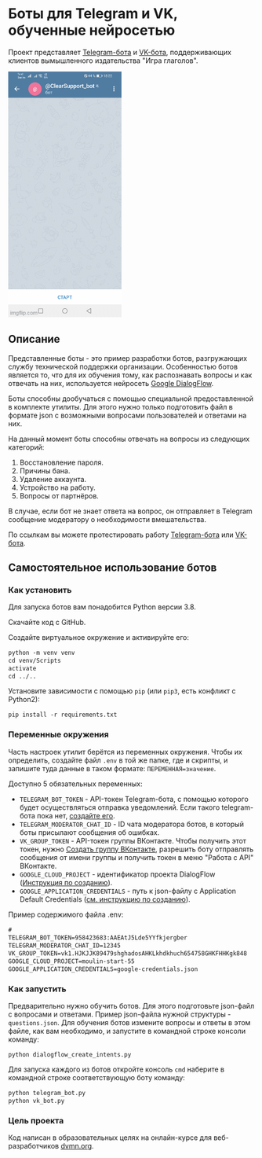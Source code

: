 # Боты для Telegram и VK, обученные нейросетью

Проект представляет [Telegram-бота](t.me/ClearSupport_bot) и [VK-бота](https://vk.com/club216709478), поддерживающих клиентов вымышленного издательства "Игра глаголов".

![Гифка работы бота в Telegram](.gitbook/assets/tg-bot.gif)

## Описание

Представленные боты - это пример разработки ботов, разгружающих службу технической поддержки организации. Особенностью ботов является то, что для их обучения тому, как распознавать вопросы и как отвечать на них, используется нейросеть [Google DialogFlow](https://cloud.google.com/dialogflow/docs/).

Боты способны дообучаться с помощью специальной предоставленной в комплекте утилиты. Для этого нужно только подготовить файл в формате json c возможными вопросами пользователей и ответами на них.

На данный момент боты способны отвечать на вопросы из следующих категорий:

1. Восстановление пароля.
2. Причины бана.
3. Удаление аккаунта.
4. Устройство на работу.
5. Вопросы от партнёров.

В случае, если бот не знает ответа на вопрос, он отправляет в Telegram сообщение модератору о необходимости вмешательства.

По ссылкам вы можете протестировать работу [Telegram-бота](t.me/ClearSupport_bot) или [VK-бота](https://vk.com/club216709478).

## Самостоятельное использование ботов

### Как установить

Для запуска ботов вам понадобится Python версии 3.8.

Скачайте код с GitHub.

Создайте виртуальное окружение и активируйте его:
```
python -m venv venv
cd venv/Scripts
activate
cd ../..
```

Установите зависимости с помощью `pip` (или `pip3`, есть конфликт с Python2):
```
pip install -r requirements.txt
```

### Переменные окружения

Часть настроек утилит берётся из переменных окружения. Чтобы их определить, создайте файл `.env` в той же папке, где и скрипты, и запишите туда данные в таком формате: `ПЕРЕМЕННАЯ=значение`.

Доступно 5 обязательных переменных:

- `TELEGRAM_BOT_TOKEN` - API-токен Telegram-бота, с помощью которого будет осуществляться отправка уведомлений. Если такого telegram-бота пока нет, [создайте его](https://way23.ru/регистрация-бота-в-telegram.html).
- `TELEGRAM_MODERATOR_CHAT_ID` - ID чата модератора ботов, в который боты присылают сообщения об ошибках.
- `VK_GROUP_TOKEN` - API-токен группы ВКонтакте. Чтобы получить этот токен, нужно [Создать группу ВКонтакте](https://vk.com/groups?tab=admin), разрешить боту отправлять сообщения от имени группы и получить токен в меню "Работа с API" ВКонтакте.
- `GOOGLE_CLOUD_PROJECT` - идентификатор проекта DialogFlow ([Инструкция по созданию](https://cloud.google.com/dialogflow/es/docs/quick/setup)).
- `GOOGLE_APPLICATION_CREDENTIALS` - путь к json-файлу с Application Default Credentials ([см. инструкцию по созданию](https://cloud.google.com/docs/authentication/client-libraries)).

Пример содержимого файла .env:
```
#
TELEGRAM_BOT_TOKEN=958423683:AAEAtJ5Lde5YYfkjergber
TELEGRAM_MODERATOR_CHAT_ID=12345
VK_GROUP_TOKEN=vk1.HJKJJK89479shghadosAHKLkhdkhuch654758GHKFHHKgk848
GOOGLE_CLOUD_PROJECT=moulin-start-55
GOOGLE_APPLICATION_CREDENTIALS=google-credentials.json
```

### Как запустить

Предварительно нужно обучить ботов. Для этого подготовьте json-файл c вопросами и ответами. Пример json-файла нужной структуры - `questions.json`.
Для обучения ботов измените вопросы и ответы в этом файле, как вам необходимо, и запустите в командной строке консоли команду:
```
python dialogflow_create_intents.py
```
Для запуска каждого из ботов откройте консоль `cmd` наберите в командной строке соответствующую боту команду:
```
python telegram_bot.py
python vk_bot.py
```

### Цель проекта

Код написан в образовательных целях на онлайн-курсе для веб-разработчиков [dvmn.org](https://dvmn.org/).
